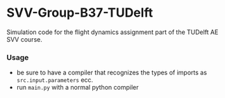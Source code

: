 # SVV-Group-B37-TUDelft
Simulation code for the flight dynamics assignment part of the TUDelft AE SVV course. 

### Usage

- be sure to have a compiler that recognizes the types of imports as `src.input.parameters` ecc. 
- run `main.py` with a normal python compiler
